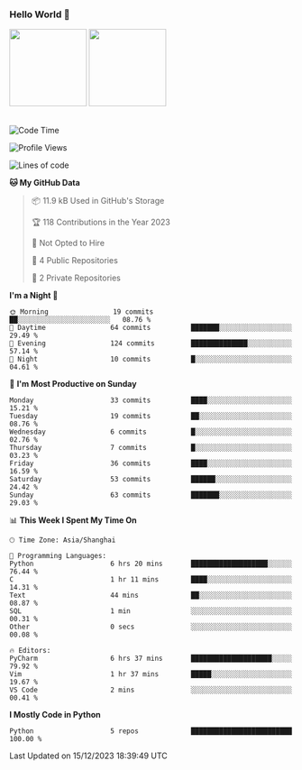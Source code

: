 ### Hello World 👋
<img align="" height="137px" src="https://github-readme-stats.vercel.app/api?username=myhMARS&hide_title=true&hide_border=true&show_icons=trueline_height=21&text_color=000&icon_color=000&bg_color=0,ea6161,ffc64d,fffc4d,52fa5a&theme=graywhite" /> </div>
<img align="" height="137px" src="https://github-readme-stats-git-masterrstaa-rickstaa.vercel.app/api/top-langs/?username=myhMARS&hide_title=true&hide_border=true&layout=compact&langs_count=6&text_color=000&icon_color=fff&bg_color=0,52fa5a,4dfcff,c64dff&theme=graywhite" /><br><br>

<!--START_SECTION:waka-->
![Code Time](http://img.shields.io/badge/Code%20Time-104%20hrs%2032%20mins-blue)

![Profile Views](http://img.shields.io/badge/Profile%20Views-0-blue)

![Lines of code](https://img.shields.io/badge/From%20Hello%20World%20I%27ve%20Written-13.6%20thousand%20lines%20of%20code-blue)

**🐱 My GitHub Data** 

> 📦 11.9 kB Used in GitHub's Storage 
 > 
> 🏆 118 Contributions in the Year 2023
 > 
> 🚫 Not Opted to Hire
 > 
> 📜 4 Public Repositories 
 > 
> 🔑 2 Private Repositories 
 > 
**I'm a Night 🦉** 

```text
🌞 Morning                19 commits          ██░░░░░░░░░░░░░░░░░░░░░░░   08.76 % 
🌆 Daytime                64 commits          ███████░░░░░░░░░░░░░░░░░░   29.49 % 
🌃 Evening                124 commits         ██████████████░░░░░░░░░░░   57.14 % 
🌙 Night                  10 commits          █░░░░░░░░░░░░░░░░░░░░░░░░   04.61 % 
```
📅 **I'm Most Productive on Sunday** 

```text
Monday                   33 commits          ████░░░░░░░░░░░░░░░░░░░░░   15.21 % 
Tuesday                  19 commits          ██░░░░░░░░░░░░░░░░░░░░░░░   08.76 % 
Wednesday                6 commits           █░░░░░░░░░░░░░░░░░░░░░░░░   02.76 % 
Thursday                 7 commits           █░░░░░░░░░░░░░░░░░░░░░░░░   03.23 % 
Friday                   36 commits          ████░░░░░░░░░░░░░░░░░░░░░   16.59 % 
Saturday                 53 commits          ██████░░░░░░░░░░░░░░░░░░░   24.42 % 
Sunday                   63 commits          ███████░░░░░░░░░░░░░░░░░░   29.03 % 
```


📊 **This Week I Spent My Time On** 

```text
🕑︎ Time Zone: Asia/Shanghai

💬 Programming Languages: 
Python                   6 hrs 20 mins       ███████████████████░░░░░░   76.44 % 
C                        1 hr 11 mins        ████░░░░░░░░░░░░░░░░░░░░░   14.31 % 
Text                     44 mins             ██░░░░░░░░░░░░░░░░░░░░░░░   08.87 % 
SQL                      1 min               ░░░░░░░░░░░░░░░░░░░░░░░░░   00.31 % 
Other                    0 secs              ░░░░░░░░░░░░░░░░░░░░░░░░░   00.08 % 

🔥 Editors: 
PyCharm                  6 hrs 37 mins       ████████████████████░░░░░   79.92 % 
Vim                      1 hr 37 mins        █████░░░░░░░░░░░░░░░░░░░░   19.67 % 
VS Code                  2 mins              ░░░░░░░░░░░░░░░░░░░░░░░░░   00.41 % 
```

**I Mostly Code in Python** 

```text
Python                   5 repos             █████████████████████████   100.00 % 
```




 Last Updated on 15/12/2023 18:39:49 UTC
<!--END_SECTION:waka-->

<!--
**myhMARS/myhMARS** is a ✨ _special_ ✨ repository because its `README.md` (this file) appears on your GitHub profile.

Here are some ideas to get you started:

- 🔭 I’m currently working on ...
- 🌱 I’m currently learning ...
- 👯 I’m looking to collaborate on ...
- 🤔 I’m looking for help with ...
- 💬 Ask me about ...
- 📫 How to reach me: ...
- 😄 Pronouns: ...
- ⚡ Fun fact: ...
-->
